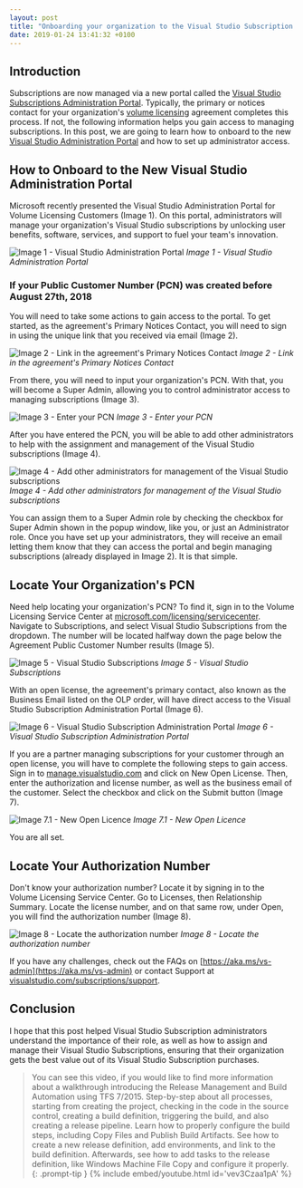 ```yaml
---
layout: post
title: "Onboarding your organization to the Visual Studio Subscription Administration Portal"
date: 2019-01-24 13:41:32 +0100
---
```


## Introduction

Subscriptions are now managed via a new portal called the [Visual Studio Subscriptions Administration Portal](https://visualstudio.microsoft.com/). Typically, the primary or notices contact for your organization\'s [volume licensing](https://www.microsoft.com/Licensing/servicecenter/default.aspx) agreement completes this process. If not, the following information helps you gain access to managing subscriptions. In this post, we are going to learn how to onboard to the new [Visual Studio Administration Portal](https://visualstudio.microsoft.com/subscriptions-administration/) and how to set up administrator access.

## How to Onboard to the New Visual Studio Administration Portal

Microsoft recently presented the Visual Studio Administration Portal for Volume Licensing Customers (Image 1). On this portal, administrators will manage your organization\'s Visual Studio subscriptions by unlocking user benefits, software, services, and support to fuel your team\'s innovation.

![Image 1 - Visual Studio Administration Portal](/assets/images/2019/01/Image-1-Visual-Studio-Administration-Portal.png)
_Image 1 - Visual Studio Administration Portal_

### If your Public Customer Number (PCN) was created before August 27th, 2018

You will need to take some actions to gain access to the portal. To get started, as the agreement\'s Primary Notices Contact, you will need to sign in using the unique link that you received via email (Image 2).

![Image 2 - Link in the agreement\'s Primary Notices Contact](/assets/images/2019/01/Image-2-Link-in-the-agreements-Primary-Notices-Contact.png)
_Image 2 - Link in the agreement\'s Primary Notices Contact_

From there, you will need to input your organization\'s PCN. With that, you will become a Super Admin, allowing you to control administrator access to managing subscriptions (Image 3).

![Image 3 - Enter your PCN](/assets/images/2019/01/Image-3-Enter-your-PCN.png)
_Image 3 - Enter your PCN_

After you have entered the PCN, you will be able to add other administrators to help with the assignment and management of the Visual Studio subscriptions (Image 4).

![Image 4 - Add other administrators for management of the Visual Studio subscriptions](/assets/images/2019/01/Image-4-Add-other-administrators-for-management-of-the-Visual-Studio-subscriptions.png)
_Image 4 - Add other administrators for management of the Visual Studio subscriptions_

You can assign them to a Super Admin role by checking the checkbox for Super Admin shown in the popup window, like you, or just an Administrator role. Once you have set up your administrators, they will receive an email letting them know that they can access the portal and begin managing subscriptions (already displayed in Image 2). It is that simple.

## Locate Your Organization\'s PCN

Need help locating your organization\'s PCN? To find it, sign in to the Volume Licensing Service Center at [microsoft.com/licensing/servicecenter](https://www.microsoft.com/licensing/servicecenter). Navigate to Subscriptions, and select Visual Studio Subscriptions from the dropdown. The number will be located halfway down the page below the Agreement Public Customer Number results (Image 5).

![Image 5 - Visual Studio Subscriptions](/assets/images/2019/01/Image-5-Visual-Studio-Subscriptions.png)
_Image 5 - Visual Studio Subscriptions_

With an open license, the agreement\'s primary contact, also known as the Business Email listed on the OLP order, will have direct access to the Visual Studio Subscription Administration Portal (Image 6).

![Image 6 - Visual Studio Subscription Administration Portal](/assets/images/2019/01/Image-6-Visual-Studio-Subscription-Administration-Portal.png)
_Image 6 - Visual Studio Subscription Administration Portal_

If you are a partner managing subscriptions for your customer through an open license, you will have to complete the following steps to gain access. Sign in to [manage.visualstudio.com](https://manage.visualstudio.com) and click on New Open License. Then, enter the authorization and license number, as well as the business email of the customer. Select the checkbox and click on the Submit button (Image 7).

![Image 7.1 - New Open Licence](/assets/images/2019/01/Image-7.1-New-Open-Licence.png)
_Image 7.1 - New Open Licence_

You are all set.

## Locate Your Authorization Number

Don\'t know your authorization number? Locate it by signing in to the Volume Licensing Service Center. Go to Licenses, then Relationship Summary. Locate the license number, and on that same row, under Open, you will find the authorization number (Image 8).

![Image 8 - Locate the authorization number](/assets/images/2019/01/Image-8-Locate-the-authorization-number.png)
_Image 8 - Locate the authorization number_

If you have any challenges, check out the FAQs on [https://aka.ms/vs-admin](https://aka.ms/vs-admin) or contact Support at [visualstudio.com/subscriptions/support](https://visualstudio.microsoft.com/subscriptions/support/).

## Conclusion

I hope that this post helped Visual Studio Subscription administrators understand the importance of their role, as well as how to assign and manage their Visual Studio Subscriptions, ensuring that their organization gets the best value out of its Visual Studio Subscription purchases.

>You can see this video, if you would like to find more information about a walkthrough introducing the Release Management and Build Automation using TFS 7/2015. Step-by-step about all processes, starting from creating the project, checking in the code in the source control, creating a build definition, triggering the build, and also creating a release pipeline. Learn how to properly configure the build steps, including Copy Files and Publish Build Artifacts. See how to create a new release definition, add environments, and link to the build definition. Afterwards, see how to add tasks to the release definition, like Windows Machine File Copy and configure it properly.
{: .prompt-tip }
{% include embed/youtube.html id='vev3Czaa1pA' %}
